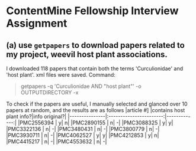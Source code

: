 # ContentMine Fellowship Interview Assignment
## (a) use `getpapers` to download  papers related to my project, weevil host plant associations.
I downloaded 118 papers that contain both the terms 'Curculionidae' and 'host plant'. xml files were saved. Command:
> getpapers -q 'Curculionidae AND "host plant"' -o OUTPUTDIRECTORY -x

To check if the papers are useful, I manually selected and glanced over 10 papers at random, and the results are as follows 
|article #]	|contains host plant info?|info original?| 
|---------------|:-----------------------:|-------------:|
|PMC2556394	|	y| n|
|PMC2890155	|	n| -|
|PMC3088325	|	y| y|
|PMC3322136	|	n| -|
|PMC3480431	|	n| -|
|PMC3800779	|	n| -|
|PMC3930711	|	n| -|
|PMC4062527	|	y| y|
|PMC4212853	|	y| n|
|PMC4415217	|	n| -|
|PMC4553632	|	n| -|
